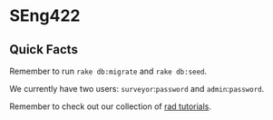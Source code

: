 SEng422
=======
Quick Facts
-----------
Remember to run `rake db:migrate` and `rake db:seed`.

We currently have two users: `surveyor`:`password` and `admin`:`password`.

Remember to check out our collection of [rad tutorials](https://github.com/Lambwatt/SEng422/wiki/Tutorials).
